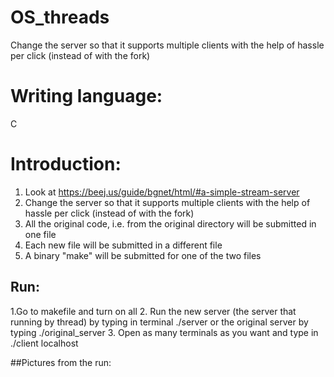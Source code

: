 # OS_threads
Change the server so that it supports multiple clients with the help of hassle per click (instead of with the fork)

# Writing language:
C

# Introduction:
1. Look at https://beej.us/guide/bgnet/html/#a-simple-stream-server
2. Change the server so that it supports multiple clients with the help of hassle per click (instead of with the fork)
3. All the original code, i.e. from the original directory will be submitted in one file
4. Each new file will be submitted in a different file
5. A binary "make" will be submitted for one of the two files


##  Run:
1.Go to makefile and turn on all
2. Run the new server (the server that running by thread) by typing in terminal ./server or the original server by typing ./original_server
3. Open as many terminals as you want and type in ./client localhost

##Pictures from the run:
